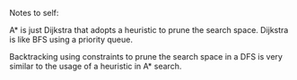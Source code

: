 Notes to self:

A* is just Dijkstra that adopts a heuristic to prune the search space. 
Dijkstra is like BFS using a priority queue.

Backtracking using constraints to prune the search space in a DFS is very similar 
to the usage of a heuristic in A* search. 
